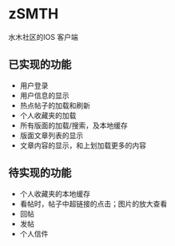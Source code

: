 # zSMTH
水木社区的IOS 客户端

## 已实现的功能
* 用户登录
* 用户信息的显示
* 热点帖子的加载和刷新
* 个人收藏夹的加载
* 所有版面的加载/搜索，及本地缓存
* 版面文章列表的显示
* 文章内容的显示，和上划加载更多的内容


## 待实现的功能
* 个人收藏夹的本地缓存
* 看帖时，帖子中超链接的点击；图片的放大查看
* 回帖
* 发帖
* 个人信件


